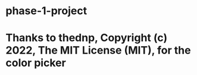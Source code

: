# phase-1-project
# Thanks to thednp, Copyright (c) 2022, The MIT License (MIT), for the color picker


